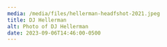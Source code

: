 ```yaml
---
media: /media/files/hellerman-headfshot-2021.jpeg
title: DJ Hellerman
alt: Photo of DJ Hellerman
date: 2023-09-06T14:46:00-0500
---
```

